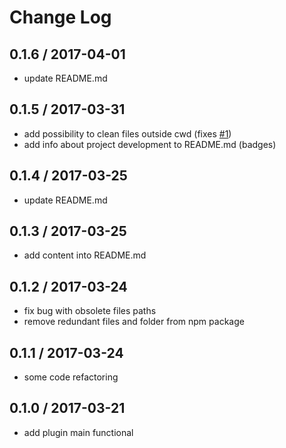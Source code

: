 # Change Log

## 0.1.6 / 2017-04-01

* update README.md

## 0.1.5 / 2017-03-31

* add possibility to clean files outside cwd (fixes [#1](https://github.com/GProst/webpack-clean-obsolete-chunks/issues/1))
* add info about project development to README.md (badges)

## 0.1.4 / 2017-03-25

* update README.md

## 0.1.3 / 2017-03-25

* add content into README.md

## 0.1.2 / 2017-03-24

* fix bug with obsolete files paths
* remove redundant files and folder from npm package

## 0.1.1 / 2017-03-24

* some code refactoring

## 0.1.0 / 2017-03-21

* add plugin main functional
